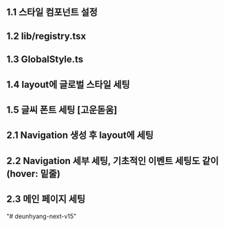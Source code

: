 ## 1.1 스타일 컴포넌트 설정
## 1.2 lib/registry.tsx
## 1.3 GlobalStyle.ts
## 1.4 layout에 글로벌 스타일 세팅
## 1.5 글씨 폰트 세팅 [고운돋움]

## 2.1 Navigation 생성 후 layout에 세팅
## 2.2 Navigation 세부 세팅, 기초적인 이벤트 세팅도 같이 (hover: 밑줄)

## 2.3 메인 페이지 세팅

"# deunhyang-next-v15" 
